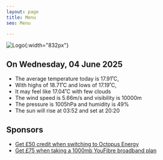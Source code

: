 ```yaml
---
layout: page
title: Menu
seo: Menu

---
```


![Logo](/images/logo.jpg){:width="832px"}

<!-- weather_marker starts -->
## On Wednesday, 04 June 2025

- The average temperature today is 17.91˚C,
- With highs of 18.71˚C and lows of 17.19˚C,
- It may feel like 17.04˚C with few clouds
- The wind speed is 5.66m/s and visibility is 10000m
- The pressure is 1005hPa and humidity is 49%
- The sun will rise at 03:52 and set at 20:20

<!-- weather_marker ends -->

## Sponsors

- [Get £50 credit when switching to Octopus Energy](https://bit.ly/3oD1nnS)
- [Get £75 when taking a 1000mb YouFibre broadband plan](https://aklam.io/91zWhU?)
